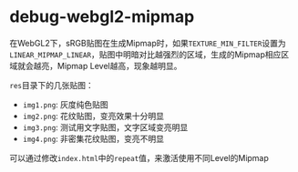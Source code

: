 # debug-webgl2-mipmap

在WebGL2下，sRGB贴图在生成Mipmap时，如果`TEXTURE_MIN_FILTER`设置为`LINEAR_MIPMAP_LINEAR`，贴图中明暗对比越强烈的区域，生成的Mipmap相应区域就会越亮，Mipmap Level越高，现象越明显。

`res`目录下的几张贴图：
- `img1.png`: 灰度纯色贴图
- `img2.png`: 花纹贴图，变亮效果十分明显
- `img3.png`: 测试用文字贴图，文字区域变亮明显
- `img4.png`: 非密集花纹贴图，变亮不明显

可以通过修改`index.html`中的`repeat`值，来激活使用不同Level的Mipmap

